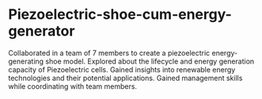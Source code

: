 # Piezoelectric-shoe-cum-energy-generator

Collaborated in a team of 7 members to create a piezoelectric energy-generating shoe model. Explored 
about the lifecycle and energy generation capacity of Piezoelectric cells. Gained insights into renewable 
energy technologies and their potential applications. Gained management skills while coordinating with 
team members.
